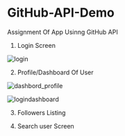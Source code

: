 # GitHub-API-Demo
Assignment Of App Usinng GitHub API
1. Login Screen 

![login](https://user-images.githubusercontent.com/45251228/50773020-959d3800-12b5-11e9-9616-b2cb4ffb7d4c.png)


2. Profile/Dashboard Of User

![dashbord_profile](https://user-images.githubusercontent.com/45251228/50773135-f2005780-12b5-11e9-89c3-c57fdf1f91bb.png)

![logindashboard](https://user-images.githubusercontent.com/45251228/50773043-ac438f00-12b5-11e9-9e2d-eb506984fb8e.png)


3. Followers Listing



4. Search user Screen
